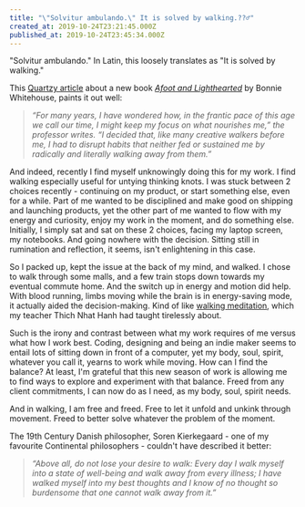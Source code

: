 ```yaml
---
title: "\"Solvitur ambulando.\" It is solved by walking.??‍♂️"
created_at: 2019-10-24T23:21:45.000Z
published_at: 2019-10-24T23:45:34.000Z
---
```

"Solvitur ambulando." In Latin, this loosely translates as "It is solved by walking." 

  

This [Quartzy article](https://qz.com/quartzy/1627981/this-latin-phrase-will-change-the-way-you-manage-problems/) about a new book [_Afoot and Lighthearted_](https://www.penguinrandomhouse.com/books/573044/afoot-and-lighthearted-by-bonnie-smith-whitehouse/9780525574811/) by Bonnie Whitehouse, paints it out well:

  

> _“For many years, I have wondered how, in the frantic pace of this age we call our time, I might keep my focus on what nourishes me,” the professor writes. “I decided that, like many creative walkers before me, I had to disrupt habits that neither fed or sustained me by radically and literally walking away from them.”_

  

And indeed, recently I find myself unknowingly doing this for my work. I find walking especially useful for untying thinking knots. I was stuck between 2 choices recently - continuing on my product, or start something else, even for a while. Part of me wanted to be disciplined and make good on shipping and launching products, yet the other part of me wanted to flow with my energy and curiosity, enjoy my work in the moment, and do something else. Initially, I simply sat and sat on these 2 choices, facing my laptop screen, my notebooks. And going nowhere with the decision. Sitting still in rumination and reflection, it seems, isn't enlightening in this case. 

  

So I packed up, kept the issue at the back of my mind, and walked. I chose to walk through some malls, and a few train stops down towards my eventual commute home. And the switch up in energy and motion did help. With blood running, limbs moving while the brain is in energy-saving mode, it actually aided the decision-making. Kind of like [walking meditation](https://plumvillage.org/mindfulness-practice/#walking), which my teacher Thich Nhat Hanh had taught tirelessly about.

  

Such is the irony and contrast between what my work requires of me versus what how I work best. Coding, designing and being an indie maker seems to entail lots of sitting down in front of a computer, yet my body, soul, spirit, whatever you call it, yearns to work while moving. How can I find the balance? At least, I'm grateful that this new season of work is allowing me to find ways to explore and experiment with that balance. Freed from any client commitments, I can now do as I need, as my body, soul, spirit needs. 

  

And in walking, I am free and freed. Free to let it unfold and unkink through movement. Freed to better solve whatever the problem of the moment.

  

The 19th Century Danish philosopher, Soren Kierkegaard - one of my favourite Continental philosophers - couldn't have described it better: 

  

> _“Above all, do not lose your desire to walk: Every day I walk myself into a state of well-being and walk away from every illness; I have walked myself into my best thoughts and I know of no thought so burdensome that one cannot walk away from it.”_
